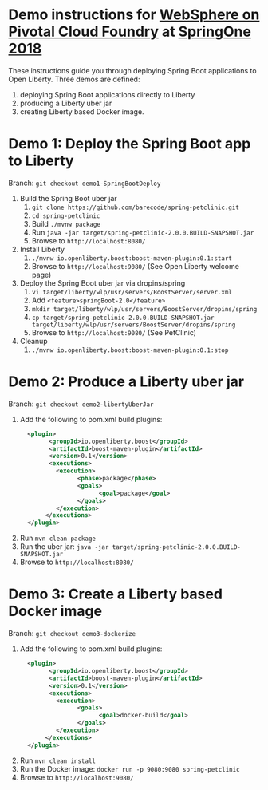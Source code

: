 # Demo instructions for [WebSphere on Pivotal Cloud Foundry](https://springoneplatform.io/2018/sessions/websphere-on-pivotal-cloud-foundry) at [SpringOne 2018](https://springoneplatform.io/2018/agenda)

These instructions guide you through deploying Spring Boot applications to Open Liberty. Three demos are defined:
1. deploying Spring Boot applications directly to Liberty
2. producing a Liberty uber jar
3. creating Liberty based Docker image.

# Demo 1: Deploy the Spring Boot app to Liberty
Branch: `git checkout demo1-SpringBootDeploy`
1. Build the Spring Boot uber jar
    1. `git clone https://github.com/barecode/spring-petclinic.git`
    2. `cd spring-petclinic`
    3. Build `./mvnw package`
    4. Run `java -jar target/spring-petclinic-2.0.0.BUILD-SNAPSHOT.jar`
    5. Browse to `http://localhost:8080/`
2. Install Liberty
    1. `./mvnw io.openliberty.boost:boost-maven-plugin:0.1:start`
    2. Browse to `http://localhost:9080/` (See Open Liberty welcome page)
3. Deploy the Spring Boot uber jar via dropins/spring
    1. `vi target/liberty/wlp/usr/servers/BoostServer/server.xml`
    2. Add `<feature>springBoot-2.0</feature>`
    3. `mkdir target/liberty/wlp/usr/servers/BoostServer/dropins/spring`
    4. `cp target/spring-petclinic-2.0.0.BUILD-SNAPSHOT.jar target/liberty/wlp/usr/servers/BoostServer/dropins/spring`
    5. Browse to `http://localhost:9080/` (See PetClinic)
4. Cleanup
    1. `./mvnw io.openliberty.boost:boost-maven-plugin:0.1:stop`


# Demo 2: Produce a Liberty uber jar
Branch: `git checkout demo2-libertyUberJar`
1. Add the following to pom.xml build plugins:
    ```xml
      <plugin>
            <groupId>io.openliberty.boost</groupId>
            <artifactId>boost-maven-plugin</artifactId>
            <version>0.1</version>
            <executions>
              <execution>
                    <phase>package</phase>
                    <goals>
                          <goal>package</goal>
                    </goals>
              </execution>
           </executions>
      </plugin>
    ```
2. Run `mvn clean package`
3. Run the uber jar: `java -jar target/spring-petclinic-2.0.0.BUILD-SNAPSHOT.jar`
4. Browse to `http://localhost:8080/`



# Demo 3: Create a Liberty based Docker image
Branch: `git checkout demo3-dockerize`
1. Add the following to pom.xml build plugins:
    ```xml
      <plugin>
            <groupId>io.openliberty.boost</groupId>
            <artifactId>boost-maven-plugin</artifactId>
            <version>0.1</version>
            <executions>
              <execution>
                    <goals>
                          <goal>docker-build</goal>
                    </goals>
              </execution>
           </executions>
      </plugin>
    ```
2. Run `mvn clean install`
3. Run the Docker image: `docker run -p 9080:9080 spring-petclinic`
4. Browse to `http://localhost:9080/`

